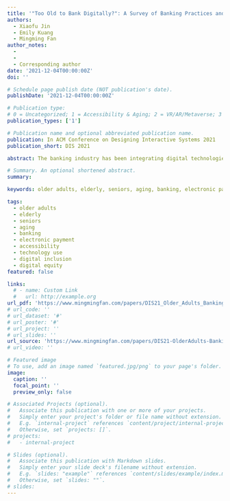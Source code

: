 ```yaml
---
title: '"Too Old to Bank Digitally?": A Survey of Banking Practices and Challenges among Older Adults in China'
authors:
  - Xiaofu Jin
  - Emily Kuang
  - Mingming Fan
author_notes:
  - 
  - 
  - Corresponding author
date: '2021-12-04T00:00:00Z'
doi: ''

# Schedule page publish date (NOT publication's date).
publishDate: '2021-12-04T00:00:00Z'

# Publication type: 
# 0 = Uncategorized; 1 = Accessibility & Aging; 2 = VR/AR/Metaverse; 3 = Human-AI Collaboration; 4 = UX Methodology; 5 = Social Computing; 6 = Sensing;  
publication_types: ['1']

# Publication name and optional abbreviated publication name.
publication: In ACM Conference on Designing Interactive Systems 2021 
publication_short: DIS 2021

abstract: The banking industry has been integrating digital technologies globally. However, accepting new technologies is challenging in particular for older adults. We focus on older adults’ banking experiences in China, where digital transactions have been growing rapidly, to provide a perspective on how they adapt to this trend. We conducted an online survey with 155 older adults who are 60 or above (𝑀 = 70, 𝑆𝐷 = 9) from 18 provinces to explore their banking practices and challenges. Our results show that older adults conduct banking transactions frequently. However, few do so using digital platforms despite long wait times in physical banks. The main concerns reported by them are about security and usability. Nonetheless, they hold a positive attitude towards digital platforms (e.g., apps, virtual banks). Interestingly, age and gender have significant effects on particular banking behaviors. We discuss our findings in the context of prior studies and highlight design opportunities for improving banking accessibility for older adults

# Summary. An optional shortened abstract.
summary:

keywords: older adults, elderly, seniors, aging, banking, electronic payment, accessibility, technology use, digital inclusion, digital equity

tags:
  - older adults
  - elderly
  - seniors
  - aging
  - banking
  - electronic payment
  - accessibility
  - technology use
  - digital inclusion
  - digital equity
featured: false

links:
  # - name: Custom Link
  #   url: http://example.org
url_pdf: 'https://www.mingmingfan.com/papers/DIS21_Older_Adults_Banking_Survey.pdf'
# url_code: ''
# url_dataset: '#'
# url_poster: '#'
# url_project: ''
# url_slides: ''
url_source: 'https://www.mingmingfan.com/papers/DIS21-OlderAdults-Banking-Survey-Questions.pdf'
# url_video: ''

# Featured image
# To use, add an image named `featured.jpg/png` to your page's folder.
image:
  caption: ''
  focal_point: ''
  preview_only: false

# Associated Projects (optional).
#   Associate this publication with one or more of your projects.
#   Simply enter your project's folder or file name without extension.
#   E.g. `internal-project` references `content/project/internal-project/index.md`.
#   Otherwise, set `projects: []`.
# projects:
#   - internal-project

# Slides (optional).
#   Associate this publication with Markdown slides.
#   Simply enter your slide deck's filename without extension.
#   E.g. `slides: "example"` references `content/slides/example/index.md`.
#   Otherwise, set `slides: ""`.
# slides:
---
```


<!-- {{< youtube f9lO9tin4tw >}} -->


